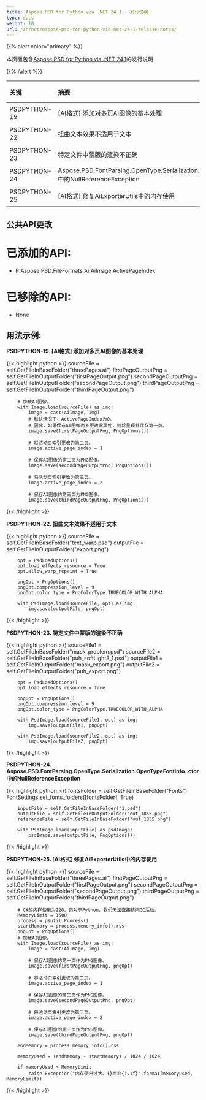 ```yaml
---
title: Aspose.PSD for Python via .NET 24.1 - 发行说明
type: docs
weight: 10
url: /zh/net/aspose-psd-for-python-via-net-24-1-release-notes/
---
```


{{% alert color="primary" %}}

本页面包含[Aspose.PSD for Python via .NET 24.1](https://pypi.org/project/aspose-psd/)的发行说明

{{% /alert %}}

| **关键**     | **摘要**                                                                                                | **类别** |
|:--------------|:----------------------------------------------------------------------------------------------------------|:------------|
|  PSDPYTHON-19 | [AI格式] 添加对多页AI图像的基本处理                                                                             |   功能   |
|  PSDPYTHON-22 | 扭曲文本效果不适用于文本                                                                                    |     错误     |
|  PSDPYTHON-23 | 特定文件中蒙版的渲染不正确                                                                                  |     错误     |
|  PSDPYTHON-24 | Aspose.PSD.FontParsing.OpenType.Serialization.OpenTypeFontInfo..ctor中的NullReferenceException            |     错误     |
|  PSDPYTHON-25 | [AI格式] 修复AiExporterUtils中的内存使用                                                                       |     错误     |



## **公共API更改**

# **已添加的API:**
- P:Aspose.PSD.FileFormats.Ai.AiImage.ActivePageIndex

# **已移除的API:**
- None


## **用法示例:**

**PSDPYTHON-19. [AI格式] 添加对多页AI图像的基本处理**

{{< highlight python >}}
        sourceFile = self.GetFileInBaseFolder("threePages.ai")
        firstPageOutputPng = self.GetFileInOutputFolder("firstPageOutput.png")
        secondPageOutputPng = self.GetFileInOutputFolder("secondPageOutput.png")
        thirdPageOutputPng = self.GetFileInOutputFolder("thirdPageOutput.png")

        # 加载AI图像。
        with Image.load(sourceFile) as img:
            image = cast(AiImage, img)
            # 默认情况下，ActivePageIndex为0。
            # 因此，如果保存AI图像而不更改此属性，则将呈现并保存第一页。
            image.save(firstPageOutputPng, PngOptions())

            # 将活动页索引更改为第二页。
            image.active_page_index = 1

            # 保存AI图像的第二页为PNG图像。
            image.save(secondPageOutputPng, PngOptions())

            # 将活动页索引更改为第三页。
            image.active_page_index = 2

            # 保存AI图像的第三页为PNG图像。
            image.save(thirdPageOutputPng, PngOptions())
{{< /highlight >}}

**PSDPYTHON-22. 扭曲文本效果不适用于文本**

{{< highlight python >}}
        sourceFile = self.GetFileInBaseFolder("text_warp.psd")
        outputFile = self.GetFileInOutputFolder("export.png")

        opt = PsdLoadOptions()
        opt.load_effects_resource = True
        opt.allow_warp_repaint = True

        pngOpt = PngOptions()
        pngOpt.compression_level = 9
        pngOpt.color_type = PngColorType.TRUECOLOR_WITH_ALPHA

        with PsdImage.load(sourceFile, opt) as img:
            img.save(outputFile, pngOpt)
{{< /highlight >}}

**PSDPYTHON-23. 特定文件中蒙版的渲染不正确**

{{< highlight python >}}
        sourceFile1 = self.GetFileInBaseFolder("mask_problem.psd")
        sourceFile2 = self.GetFileInBaseFolder("puh_softLight3_1.psd")
        outputFile1 = self.GetFileInOutputFolder("mask_export.png")
        outputFile2 = self.GetFileInOutputFolder("puh_export.png")

        opt = PsdLoadOptions()
        opt.load_effects_resource = True

        pngOpt = PngOptions()
        pngOpt.compression_level = 9
        pngOpt.color_type = PngColorType.TRUECOLOR_WITH_ALPHA

        with PsdImage.load(sourceFile1, opt) as img:
            img.save(outputFile1, pngOpt)

        with PsdImage.load(sourceFile2, opt) as img:
            img.save(outputFile2, pngOpt)
{{< /highlight >}}

**PSDPYTHON-24. Aspose.PSD.FontParsing.OpenType.Serialization.OpenTypeFontInfo..ctor中的NullReferenceException**

{{< highlight python >}}
        fontsFolder = self.GetFileInBaseFolder("Fonts")
        FontSettings.set_fonts_folders([fontsFolder], True)


        inputFile = self.GetFileInBaseFolder("1.psd")
        outputFile = self.GetFileInOutputFolder("out_1855.png")
        referenceFile = self.GetFileInBaseFolder("out_1855.png")

        with PsdImage.load(inputFile) as psdImage:
            psdImage.save(outputFile, PngOptions())
{{< /highlight >}}

**PSDPYTHON-25. [AI格式] 修复AiExporterUtils中的内存使用**

{{< highlight python >}}
  sourceFile = self.GetFileInBaseFolder("threePages.ai")
        firstPageOutputPng = self.GetFileInOutputFolder("firstPageOutput.png")
        secondPageOutputPng = self.GetFileInOutputFolder("secondPageOutput.png")
        thirdPageOutputPng = self.GetFileInOutputFolder("thirdPageOutput.png")

        # C#的内存使用为220，但对于Python，我们无法直接访问GC活动。
        MemoryLimit = 1500
        process = psutil.Process()
        startMemory = process.memory_info().rss
        pngOpt = PngOptions()
        # 加载AI图像。
        with Image.load(sourceFile) as img:
            image = cast(AiImage, img)

            # 保存AI图像的第一页作为PNG图像。
            image.save(firstPageOutputPng, pngOpt)

            # 将活动页索引更改为第二页。
            image.active_page_index = 1

            # 保存AI图像的第二页作为PNG图像。
            image.save(secondPageOutputPng, pngOpt)

            # 将活动页索引更改为第三页。
            image.active_page_index = 2

            # 保存AI图像的第三页作为PNG图像。
            image.save(thirdPageOutputPng, pngOpt)

        endMemory = process.memory_info().rss

        memoryUsed = (endMemory - startMemory) / 1024 / 1024

        if memoryUsed > MemoryLimit:
            raise Exception("内存使用过大。{}而非{:.1f}".format(memoryUsed, MemoryLimit))
{{< /highlight >}}
